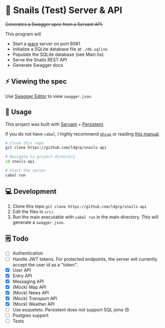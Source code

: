 # 🐌 Snails (Test) Server & API

~~Generates a Swagger spec from a Servant API.~~

This program will

- Start a [warp][warp] server on port 8081
- Initialize a SQLite database file at `./db.sqlite`
- Populate the SQLite database (see Main.hs)
- Serve the Snails REST API
- Generate Swagger docs

## ⚡ Viewing the spec

Use [Swagger Editor][swagger-editor] to view `swagger.json`.


## 🚀 Usage

This project was built with [Servant][servant] + [Persistent][persistent].

If you do not have `cabal`, I highly recommend [`ghcup`][ghcup] or 
reading [this manual][cabal].

```bash
# Clone this repo
git clone https://github.com/ldgrp/snails-api

# Navigate to project directory
cd snails-api

# Start the server
cabal run
```


## 💻 Development

1. Clone this repo `git clone https://github.com/ldgrp/snails-api`
2. Edit the files in `src/`.
3. Run the main executable with `cabal run` in the main directory.
   This will generate a `swagger.json`.

## 🗒️ Todo

- [ ] Authentication
- [ ] Handle JWT tokens. For protected endpoints, the server will currently accept
      the user id as a "token".
- [x] User API
- [x] Entry API
- [x] Messaging API
- [x] (Mock) Map API
- [x] (Mock) News API
- [x] (Mock) Transport API
- [x] (Mock) Weather API
- [ ] Use esqueleto. Persistent does _not_ support SQL joins 😞
- [ ] Postgres support
- [ ] Tests

[persistent]:https://www.yesodweb.com/book/persistent
[servant]: https://www.servant.dev/
[swagger-editor]: https://editor.swagger.io?url=https://raw.githubusercontent.com/ldgrp/snails-api/master/swagger.json
[ghcup]: https://www.haskell.org/ghcup/
[cabal]: https://www.haskell.org/cabal/
[warp]: https://hackage.haskell.org/package/warp